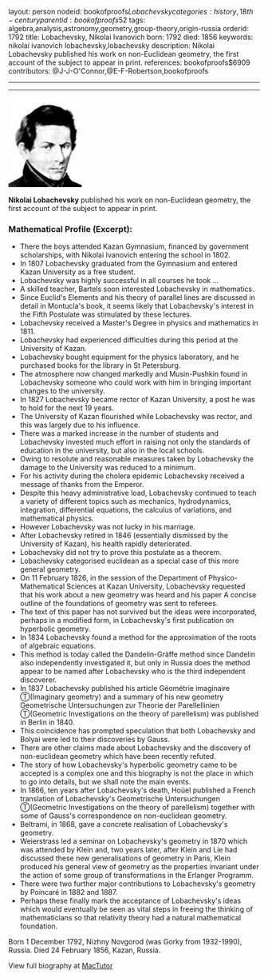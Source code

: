 layout: person
nodeid: bookofproofs$Lobachevsky
categories: history,18th-century
parentid: bookofproofs$52
tags: algebra,analysis,astronomy,geometry,group-theory,origin-russia
orderid: 1792
title: Lobachevsky, Nikolai Ivanovich
born: 1792
died: 1856
keywords: nikolai ivanovich lobachevsky,lobachevsky
description: Nikolai Lobachevsky published his work on non-Euclidean geometry, the first account of the subject to appear in print.
references: bookofproofs$6909
contributors: @J-J-O'Connor,@E-F-Robertson,bookofproofs

---



---

![Lobachevsky.jpg](https://github.com/bookofproofs/bookofproofs.github.io/blob/main/_sources/_assets/images/portraits/Lobachevsky.jpg?raw=true)

**Nikolai Lobachevsky** published his work on non-Euclidean geometry, the first account of the subject to appear in print.

### Mathematical Profile (Excerpt):
* There the boys attended Kazan Gymnasium, financed by government scholarships, with Nikolai Ivanovich entering the school in 1802.
* In 1807 Lobachevsky graduated from the Gymnasium and entered Kazan University as a free student.
* Lobachevsky was highly successful in all courses he took ...
* A skilled teacher, Bartels soon interested Lobachevsky in mathematics.
* Since Euclid's Elements and his theory of parallel lines are discussed in detail in Montucla's book, it seems likely that Lobachevsky's interest in the Fifth Postulate was stimulated by these lectures.
* Lobachevsky received a Master's Degree in physics and mathematics in 1811.
* Lobachevsky had experienced difficulties during this period at the University of Kazan.
* Lobachevsky bought equipment for the physics laboratory, and he purchased books for the library in St Petersburg.
* The atmosphere now changed markedly and Musin-Pushkin found in Lobachevsky someone who could work with him in bringing important changes to the university.
* In 1827 Lobachevsky became rector of Kazan University, a post he was to hold for the next 19 years.
* The University of Kazan flourished while Lobachevsky was rector, and this was largely due to his influence.
* There was a marked increase in the number of students and Lobachevsky invested much effort in raising not only the standards of education in the university, but also in the local schools.
* Owing to resolute and reasonable measures taken by Lobachevsky the damage to the University was reduced to a minimum.
* For his activity during the cholera epidemic Lobachevsky received a message of thanks from the Emperor.
* Despite this heavy administrative load, Lobachevsky continued to teach a variety of different topics such as mechanics, hydrodynamics, integration, differential equations, the calculus of variations, and mathematical physics.
* However Lobachevsky was not lucky in his marriage.
* After Lobachevsky retired in 1846 (essentially dismissed by the University of Kazan), his health rapidly deteriorated.
* Lobachevsky did not try to prove this postulate as a theorem.
* Lobachevsky categorised euclidean as a special case of this more general geometry.
* On 11 February 1826, in the session of the Department of Physico-Mathematical Sciences at Kazan University, Lobachevsky requested that his work about a new geometry was heard and his paper A concise outline of the foundations of geometry was sent to referees.
* The text of this paper has not survived but the ideas were incorporated, perhaps in a modified form, in Lobachevsky's first publication on hyperbolic geometry.
* In 1834 Lobachevsky found a method for the approximation of the roots of algebraic equations.
* This method is today called the Dandelin-Gräffe method since Dandelin also independently investigated it, but only in Russia does the method appear to be named after Lobachevsky who is the third independent discoverer.
* In 1837 Lobachevsky published his article Géométrie imaginaire Ⓣ(Imaginary geometry) and a summary of his new geometry Geometrische Untersuchungen zur Theorie der Parellellinien Ⓣ(Geometric Investigations on the theory of parellelism) was published in Berlin in 1840.
* This coincidence has prompted speculation that both Lobachevsky and Bolyai were led to their discoveries by Gauss.
* There are other claims made about Lobachevsky and the discovery of non-euclidean geometry which have been recently refuted.
* The story of how Lobachevsky's hyperbolic geometry came to be accepted is a complex one and this biography is not the place in which to go into details, but we shall note the main events.
* In 1866, ten years after Lobachevsky's death, Hoüel published a French translation of Lobachevsky's Geometrische Untersuchungen Ⓣ(Geometric Investigations on the theory of parellelism) together with some of Gauss's correspondence on non-euclidean geometry.
* Beltrami, in 1868, gave a concrete realisation of Lobachevsky's geometry.
* Weierstrass led a seminar on Lobachevsky's geometry in 1870 which was attended by Klein and, two years later, after Klein and Lie had discussed these new generalisations of geometry in Paris, Klein produced his general view of geometry as the properties invariant under the action of some group of transformations in the Erlanger Programm.
* There were two further major contributions to Lobachevsky's geometry by Poincaré in 1882 and 1887.
* Perhaps these finally mark the acceptance of Lobachevsky's ideas which would eventually be seen as vital steps in freeing the thinking of mathematicians so that relativity theory had a natural mathematical foundation.

Born 1 December 1792, Nizhny Novgorod (was Gorky from 1932-1990), Russia. Died 24 February 1856, Kazan, Russia.

View full biography at [MacTutor](https://mathshistory.st-andrews.ac.uk/Biographies/Lobachevsky/)
